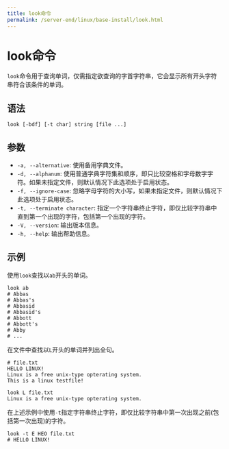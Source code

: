 ```yaml
---
title: look命令
permalink: /server-end/linux/base-install/look.html
---
```

  

# look命令

`look`命令用于查询单词，仅需指定欲查询的字首字符串，它会显示所有开头字符串符合该条件的单词。

## 语法

```text
look [-bdf] [-t char] string [file ...]
```

## 参数

- `-a, --alternative`: 使用备用字典文件。
- `-d, --alphanum`: 使用普通字典字符集和顺序，即只比较空格和字母数字字符。如果未指定文件，则默认情况下此选项处于启用状态。
- `-f, --ignore-case`: 忽略字母字符的大小写，如果未指定文件，则默认情况下此选项处于启用状态。
- `-t, --terminate character`: 指定一个字符串终止字符，即仅比较字符串中直到第一个出现的字符，包括第一个出现的字符。
- `-V, --version`: 输出版本信息。
- `-h, --help`: 输出帮助信息。

## 示例

使用`look`查找以`ab`开头的单词。

```text
look ab
# Abbas
# Abbas's
# Abbasid
# Abbasid's
# Abbott
# Abbott's
# Abby
# ...
```

在文件中查找以`L`开头的单词并列出全句。

```text
# file.txt
HELLO LINUX!  
Linux is a free unix-type opterating system.  
This is a linux testfile!  
```

```text
look L file.txt
Linux is a free unix-type opterating system.
```

在上述示例中使用`-t`指定字符串终止字符，即仅比较字符串中第一次出现之前(包括第一次出现)的字符。

```text
look -t E HEO file.txt
# HELLO LINUX!
```
